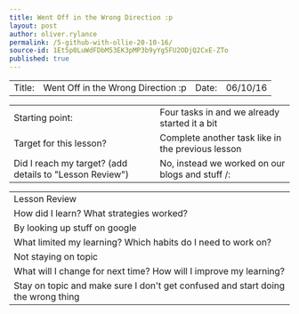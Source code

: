 ```yaml
---
title: Went Off in the Wrong Direction :p
layout: post
author: oliver.rylance
permalink: /5-github-with-ollie-20-10-16/
source-id: 1Et5p0LuWdFDbM53EK3pMP3b9yYg5FU2ODjQ2CxE-ZTo
published: true
---
```

<table>
  <tr>
    <td>Title: </td>
    <td>Went Off in the Wrong Direction :p </td>
    <td>Date: </td>
    <td>06/10/16</td>
  </tr>
</table>

<p> </p>

<table>
  <tr>
    <td>Starting point:</td>
    <td>Four tasks in and we already started it a bit</td>
  </tr>
  <tr>
    <td>Target for this lesson?</td>
    <td>Complete another task like in the previous lesson</td>
  </tr>
  <tr>
    <td>Did I reach my target? 
(add details to "Lesson Review")</td>
    <td>No, instead we worked on our blogs and stuff /:</td>
  </tr>
</table>

<p> </p>

<table>
  <tr>
    <td>Lesson Review</td>
  </tr>
  <tr>
    <td>How did I learn? What strategies worked?</td>
  </tr>
  <tr>
    <td>By looking up stuff on google</td>
  </tr>
  <tr>
    <td>What limited my learning? Which habits do I need to work on? </td>
  </tr>
  <tr>
    <td>Not staying on topic</td>
  </tr>
  <tr>
    <td>What will I change for next time? How will I improve my learning?</td>
  </tr>
  <tr>
    <td>Stay on topic and make sure I don't get confused and start doing the wrong thing</td>
  </tr>
</table>


